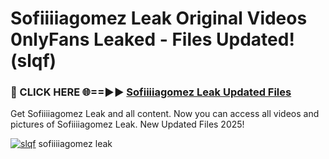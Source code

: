 # Sofiiiiagomez Leak Original Videos 0nlyFans Leaked - Files Updated! (slqf)

<h3>🔴 CLICK HERE 🌐==►► <a href="https://tinyurl.com/2jnfzry5" rel="nofollow">Sofiiiiagomez Leak Updated Files</a></h3>

Get Sofiiiiagomez Leak and all content. Now you can access all videos and pictures of Sofiiiiagomez Leak. New Updated Files 2025!

[![slqf](https://i.imgur.com/GyGTBgg.gif)](https://tinyurl.com/2jnfzry5)
sofiiiiagomez leak